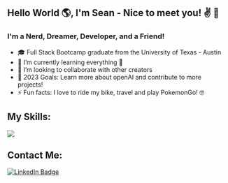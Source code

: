 ## Hello World 🌎, I'm Sean - Nice to meet you! ✌️ 👋

### I'm a Nerd, Dreamer, Developer, and a Friend!

- 🎓 Full Stack Bootcamp graduate from the University of Texas - Austin
- 🌱 I’m currently learning everything 🤣
- 👯 I’m looking to collaborate with other creators
- 🥅 2023 Goals: Learn more about openAI and contribute to more projects!
- ⚡ Fun facts: I love to ride my bike, travel and play PokemonGo! 🤓


## My Skills: 

<p align="left" >
  <a href="https://skillicons.dev" >
    <img src="https://skillicons.dev/icons?i=html,css,js,jquery,react,bootstrap,nodejs,express,mysql,sequelize,mongodb,graphql" />
  </a>
</p>

## Contact Me:

[![LinkedIn Badge](https://img.shields.io/badge/LinkedIn-0077B5?style=for-the-badge&logo=linkedin&logoColor=white)](https://www.linkedin.com/in/seanallen19/)


